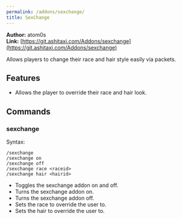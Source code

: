 ```yaml
---
permalink: /addons/sexchange/
title: SexChange
---
```


**Author:** atom0s<br/>
**Link:** [https://git.ashitaxi.com/Addons/sexchange](https://git.ashitaxi.com/Addons/sexchange)

Allows players to change their race and hair style easily via packets.

## Features

  * Allows the player to override their race and hair look.

## Commands

### sexchange
Syntax:
```
/sexchange
/sexchange on
/sexchange off
/sexchange race <raceid>
/sexchange hair <hairid>
```
  * Toggles the sexchange addon on and off.
  * Turns the sexchange addon on.
  * Turns the sexchange addon off.
  * Sets the race to override the user to.
  * Sets the hair to override the user to.

